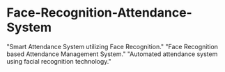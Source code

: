 # Face-Recognition-Attendance-System
"Smart Attendance System utilizing Face Recognition."  "Face Recognition based Attendance Management System."  "Automated attendance system using facial recognition technology."
